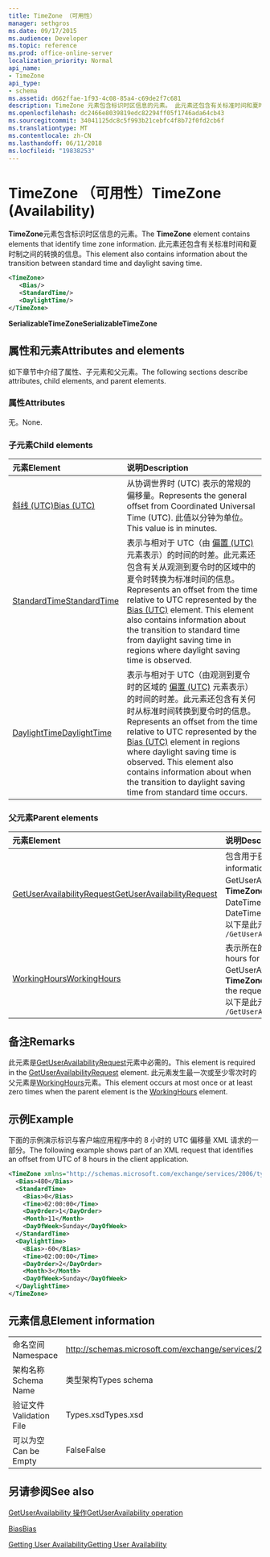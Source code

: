 ```yaml
---
title: TimeZone （可用性）
manager: sethgros
ms.date: 09/17/2015
ms.audience: Developer
ms.topic: reference
ms.prod: office-online-server
localization_priority: Normal
api_name:
- TimeZone
api_type:
- schema
ms.assetid: d662ffae-1f93-4c08-85a4-c69de2f7c681
description: TimeZone 元素包含标识时区信息的元素。 此元素还包含有关标准时间和夏时制之间的转换的信息。
ms.openlocfilehash: dc2466e8039819edc82294ff05f1746ada64cb43
ms.sourcegitcommit: 34041125dc8c5f993b21cebfc4f8b72f0fd2cb6f
ms.translationtype: MT
ms.contentlocale: zh-CN
ms.lasthandoff: 06/11/2018
ms.locfileid: "19838253"
---
```

# <a name="timezone-availability"></a><span data-ttu-id="809fd-104">TimeZone （可用性）</span><span class="sxs-lookup"><span data-stu-id="809fd-104">TimeZone (Availability)</span></span>

<span data-ttu-id="809fd-105">**TimeZone**元素包含标识时区信息的元素。</span><span class="sxs-lookup"><span data-stu-id="809fd-105">The **TimeZone** element contains elements that identify time zone information.</span></span> <span data-ttu-id="809fd-106">此元素还包含有关标准时间和夏时制之间的转换的信息。</span><span class="sxs-lookup"><span data-stu-id="809fd-106">This element also contains information about the transition between standard time and daylight saving time.</span></span> 
  
```xml
<TimeZone>
   <Bias/>
   <StandardTime/>
   <DaylightTime/>
</TimeZone>
```

 <span data-ttu-id="809fd-107">**SerializableTimeZone**</span><span class="sxs-lookup"><span data-stu-id="809fd-107">**SerializableTimeZone**</span></span>
## <a name="attributes-and-elements"></a><span data-ttu-id="809fd-108">属性和元素</span><span class="sxs-lookup"><span data-stu-id="809fd-108">Attributes and elements</span></span>

<span data-ttu-id="809fd-109">如下章节中介绍了属性、子元素和父元素。</span><span class="sxs-lookup"><span data-stu-id="809fd-109">The following sections describe attributes, child elements, and parent elements.</span></span>
  
### <a name="attributes"></a><span data-ttu-id="809fd-110">属性</span><span class="sxs-lookup"><span data-stu-id="809fd-110">Attributes</span></span>

<span data-ttu-id="809fd-111">无。</span><span class="sxs-lookup"><span data-stu-id="809fd-111">None.</span></span>
  
### <a name="child-elements"></a><span data-ttu-id="809fd-112">子元素</span><span class="sxs-lookup"><span data-stu-id="809fd-112">Child elements</span></span>

|<span data-ttu-id="809fd-113">**元素**</span><span class="sxs-lookup"><span data-stu-id="809fd-113">**Element**</span></span>|<span data-ttu-id="809fd-114">**说明**</span><span class="sxs-lookup"><span data-stu-id="809fd-114">**Description**</span></span>|
|:-----|:-----|
|[<span data-ttu-id="809fd-115">斜线 (UTC)</span><span class="sxs-lookup"><span data-stu-id="809fd-115">Bias (UTC)</span></span>](bias-utc.md) <br/> |<span data-ttu-id="809fd-116">从协调世界时 (UTC) 表示的常规的偏移量。</span><span class="sxs-lookup"><span data-stu-id="809fd-116">Represents the general offset from Coordinated Universal Time (UTC).</span></span> <span data-ttu-id="809fd-117">此值以分钟为单位。</span><span class="sxs-lookup"><span data-stu-id="809fd-117">This value is in minutes.</span></span>  <br/> |
|[<span data-ttu-id="809fd-118">StandardTime</span><span class="sxs-lookup"><span data-stu-id="809fd-118">StandardTime</span></span>](standardtime.md) <br/> |<span data-ttu-id="809fd-p104">表示与相对于 UTC（由 [偏置 (UTC)](bias-utc.md) 元素表示）的时间的时差。此元素还包含有关从观测到夏令时的区域中的夏令时转换为标准时间的信息。  </span><span class="sxs-lookup"><span data-stu-id="809fd-p104">Represents an offset from the time relative to UTC represented by the [Bias (UTC)](bias-utc.md) element. This element also contains information about the transition to standard time from daylight saving time in regions where daylight saving time is observed.  </span></span><br/> |
|[<span data-ttu-id="809fd-121">DaylightTime</span><span class="sxs-lookup"><span data-stu-id="809fd-121">DaylightTime</span></span>](daylighttime.md) <br/> |<span data-ttu-id="809fd-p105">表示与相对于 UTC（由观测到夏令时的区域的 [偏置 (UTC)](bias-utc.md) 元素表示）的时间的时差。此元素还包含有关何时从标准时间转换到夏令时的信息。  </span><span class="sxs-lookup"><span data-stu-id="809fd-p105">Represents an offset from the time relative to UTC represented by the [Bias (UTC)](bias-utc.md) element in regions where daylight saving time is observed. This element also contains information about when the transition to daylight saving time from standard time occurs.  </span></span><br/> |
   
### <a name="parent-elements"></a><span data-ttu-id="809fd-124">父元素</span><span class="sxs-lookup"><span data-stu-id="809fd-124">Parent elements</span></span>

|<span data-ttu-id="809fd-125">**元素**</span><span class="sxs-lookup"><span data-stu-id="809fd-125">**Element**</span></span>|<span data-ttu-id="809fd-126">**说明**</span><span class="sxs-lookup"><span data-stu-id="809fd-126">**Description**</span></span>|
|:-----|:-----|
|[<span data-ttu-id="809fd-127">GetUserAvailabilityRequest</span><span class="sxs-lookup"><span data-stu-id="809fd-127">GetUserAvailabilityRequest</span></span>](getuseravailabilityrequest.md) <br/> |<span data-ttu-id="809fd-128">包含用于获取用户的可用性信息的参数。</span><span class="sxs-lookup"><span data-stu-id="809fd-128">Contains the arguments used to obtain user availability information.</span></span> <span data-ttu-id="809fd-129">这是根元素。</span><span class="sxs-lookup"><span data-stu-id="809fd-129">This is a root element.</span></span>  <br/> <span data-ttu-id="809fd-130">GetUserAvailabilityRequest 消息中的**TimeZone**元素表示请求中的日期时间值指定的时区。</span><span class="sxs-lookup"><span data-stu-id="809fd-130">The **TimeZone** element in the GetUserAvailabilityRequest message represents the time zone in which the DateTime values in the request are specified.</span></span> <span data-ttu-id="809fd-131">可用性服务返回的 DateTime 值也是在此所在的时区。</span><span class="sxs-lookup"><span data-stu-id="809fd-131">The DateTime values returned by the Availability service are also in this time zone.</span></span>  <br/> <span data-ttu-id="809fd-132">以下是此元素的 XPath:</span><span class="sxs-lookup"><span data-stu-id="809fd-132">The following is the XPath to this element:</span></span>  <br/>  `/GetUserAvailabilityRequest` <br/> |
|[<span data-ttu-id="809fd-133">WorkingHours</span><span class="sxs-lookup"><span data-stu-id="809fd-133">WorkingHours</span></span>](workinghours-ex15websvcsotherref.md) <br/> |<span data-ttu-id="809fd-134">表示所在的时区设置和请求的邮箱用户的工作时间。</span><span class="sxs-lookup"><span data-stu-id="809fd-134">Represents the time zone settings and working hours for the requested mailbox user.</span></span>  <br/> <span data-ttu-id="809fd-135">GetUserAvailabilityResponse 消息中的**TimeZone**元素表示请求的邮箱用户所在的时区设置。</span><span class="sxs-lookup"><span data-stu-id="809fd-135">The **TimeZone** element in the GetUserAvailabilityResponse message represents the time zone settings of the requested mailbox user.</span></span>  <br/> <span data-ttu-id="809fd-136">以下是此元素的 XPath:</span><span class="sxs-lookup"><span data-stu-id="809fd-136">The following is the XPath to this element:</span></span>  <br/>  `/GetUserAvailabilityResponse/FreeBusyResponseArray/FreeBusyResponse/FreeBusyView/WorkingHours` <br/> |
   
## <a name="remarks"></a><span data-ttu-id="809fd-137">备注</span><span class="sxs-lookup"><span data-stu-id="809fd-137">Remarks</span></span>

<span data-ttu-id="809fd-138">此元素是[GetUserAvailabilityRequest](getuseravailabilityrequest.md)元素中必需的。</span><span class="sxs-lookup"><span data-stu-id="809fd-138">This element is required in the [GetUserAvailabilityRequest](getuseravailabilityrequest.md) element.</span></span> <span data-ttu-id="809fd-139">此元素发生最一次或至少零次时的父元素是[WorkingHours](workinghours-ex15websvcsotherref.md)元素。</span><span class="sxs-lookup"><span data-stu-id="809fd-139">This element occurs at most once or at least zero times when the parent element is the [WorkingHours](workinghours-ex15websvcsotherref.md) element.</span></span> 
  
## <a name="example"></a><span data-ttu-id="809fd-140">示例</span><span class="sxs-lookup"><span data-stu-id="809fd-140">Example</span></span>

<span data-ttu-id="809fd-141">下面的示例演示标识与客户端应用程序中的 8 小时的 UTC 偏移量 XML 请求的一部分。</span><span class="sxs-lookup"><span data-stu-id="809fd-141">The following example shows part of an XML request that identifies an offset from UTC of 8 hours in the client application.</span></span>
  
```XML
<TimeZone xmlns="http://schemas.microsoft.com/exchange/services/2006/types">
  <Bias>480</Bias>
  <StandardTime>
    <Bias>0</Bias>
    <Time>02:00:00</Time>
    <DayOrder>1</DayOrder>
    <Month>11</Month>
    <DayOfWeek>Sunday</DayOfWeek>
  </StandardTime>
  <DaylightTime>
    <Bias>-60</Bias>
    <Time>02:00:00</Time>
    <DayOrder>2</DayOrder>
    <Month>3</Month>
    <DayOfWeek>Sunday</DayOfWeek>
  </DaylightTime>
</TimeZone>
```

## <a name="element-information"></a><span data-ttu-id="809fd-142">元素信息</span><span class="sxs-lookup"><span data-stu-id="809fd-142">Element information</span></span>

|||
|:-----|:-----|
|<span data-ttu-id="809fd-143">命名空间</span><span class="sxs-lookup"><span data-stu-id="809fd-143">Namespace</span></span>  <br/> |http://schemas.microsoft.com/exchange/services/2006/types  <br/> |
|<span data-ttu-id="809fd-144">架构名称</span><span class="sxs-lookup"><span data-stu-id="809fd-144">Schema Name</span></span>  <br/> |<span data-ttu-id="809fd-145">类型架构</span><span class="sxs-lookup"><span data-stu-id="809fd-145">Types schema</span></span>  <br/> |
|<span data-ttu-id="809fd-146">验证文件</span><span class="sxs-lookup"><span data-stu-id="809fd-146">Validation File</span></span>  <br/> |<span data-ttu-id="809fd-147">Types.xsd</span><span class="sxs-lookup"><span data-stu-id="809fd-147">Types.xsd</span></span>  <br/> |
|<span data-ttu-id="809fd-148">可以为空</span><span class="sxs-lookup"><span data-stu-id="809fd-148">Can be Empty</span></span>  <br/> |<span data-ttu-id="809fd-149">False</span><span class="sxs-lookup"><span data-stu-id="809fd-149">False</span></span>  <br/> |
   
## <a name="see-also"></a><span data-ttu-id="809fd-150">另请参阅</span><span class="sxs-lookup"><span data-stu-id="809fd-150">See also</span></span>



[<span data-ttu-id="809fd-151">GetUserAvailability 操作</span><span class="sxs-lookup"><span data-stu-id="809fd-151">GetUserAvailability operation</span></span>](getuseravailability-operation.md)
  
[<span data-ttu-id="809fd-152">Bias</span><span class="sxs-lookup"><span data-stu-id="809fd-152">Bias</span></span>](bias.md)


[<span data-ttu-id="809fd-153">Getting User Availability</span><span class="sxs-lookup"><span data-stu-id="809fd-153">Getting User Availability</span></span>](http://msdn.microsoft.com/library/d4133fcb-9b0f-4e6b-aadf-a389da83516a%28Office.15%29.aspx)

